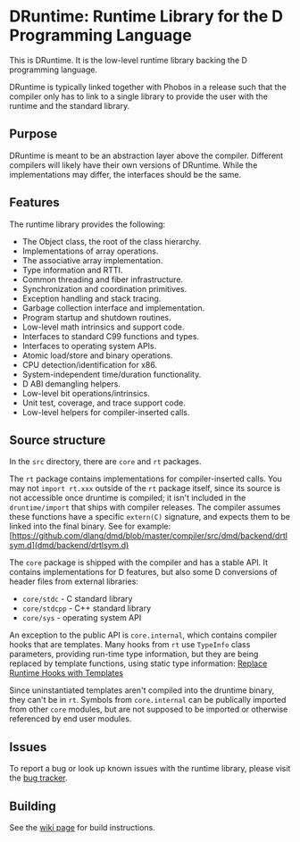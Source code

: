 DRuntime: Runtime Library for the D Programming Language
========================================================

This is DRuntime. It is the low-level runtime library
backing the D programming language.

DRuntime is typically linked together with Phobos in a
release such that the compiler only has to link to a
single library to provide the user with the runtime and
the standard library.

Purpose
-------

DRuntime is meant to be an abstraction layer above the
compiler. Different compilers will likely have their
own versions of DRuntime. While the implementations
may differ, the interfaces should be the same.

Features
--------

The runtime library provides the following:

* The Object class, the root of the class hierarchy.
* Implementations of array operations.
* The associative array implementation.
* Type information and RTTI.
* Common threading and fiber infrastructure.
* Synchronization and coordination primitives.
* Exception handling and stack tracing.
* Garbage collection interface and implementation.
* Program startup and shutdown routines.
* Low-level math intrinsics and support code.
* Interfaces to standard C99 functions and types.
* Interfaces to operating system APIs.
* Atomic load/store and binary operations.
* CPU detection/identification for x86.
* System-independent time/duration functionality.
* D ABI demangling helpers.
* Low-level bit operations/intrinsics.
* Unit test, coverage, and trace support code.
* Low-level helpers for compiler-inserted calls.

Source structure
------

In the `src` directory, there are `core` and `rt` packages.

The `rt` package contains implementations for compiler-inserted calls.
You may not `import rt.xxx` outside of the `rt` package itself, since its source is not accessible once druntime is compiled;
it isn't included in the `druntime/import` that ships with compiler releases.
The compiler assumes these functions have a specific `extern(C)` signature, and expects them to be linked into the final binary.
See for example: [https://github.com/dlang/dmd/blob/master/compiler/src/dmd/backend/drtlsym.d](dmd/backend/drtlsym.d)

The `core` package is shipped with the compiler and has a stable API.
It contains implementations for D features, but also some D conversions of header files from external libraries:
- `core/stdc` - C standard library
- `core/stdcpp` - C++ standard library
- `core/sys` - operating system API

An exception to the public API is `core.internal`, which contains compiler hooks that are templates.
Many hooks from `rt` use `TypeInfo` class parameters, providing run-time type information, but they are being replaced by template functions, using static type information:
[Replace Runtime Hooks with Templates](https://github.com/dlang/projects/issues/25)

Since uninstantiated templates aren't compiled into the druntime binary, they can't be in `rt`.
Symbols from `core.internal` can be publically imported from other `core` modules, but are not supposed to be imported or otherwise referenced by end user modules.

Issues
------

To report a bug or look up known issues with the runtime library, please visit
the [bug tracker](http://issues.dlang.org/).

Building
--------

See the [wiki page](http://wiki.dlang.org/Building_DMD) for build instructions.
